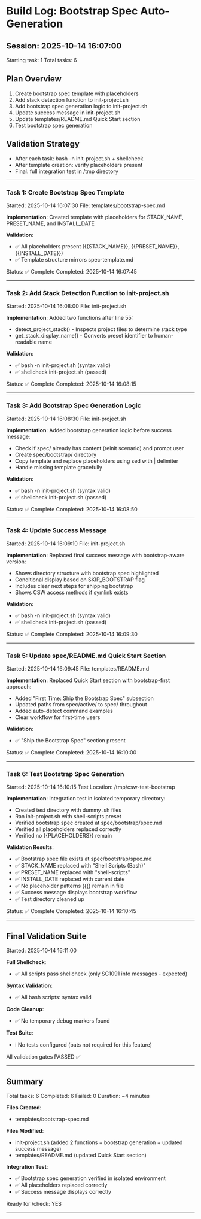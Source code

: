 # Build Log: Bootstrap Spec Auto-Generation

## Session: 2025-10-14 16:07:00
Starting task: 1
Total tasks: 6

## Plan Overview
1. Create bootstrap spec template with placeholders
2. Add stack detection function to init-project.sh
3. Add bootstrap spec generation logic to init-project.sh
4. Update success message in init-project.sh
5. Update templates/README.md Quick Start section
6. Test bootstrap spec generation

## Validation Strategy
- After each task: bash -n init-project.sh + shellcheck
- After template creation: verify placeholders present
- Final: full integration test in /tmp directory

---

### Task 1: Create Bootstrap Spec Template
Started: 2025-10-14 16:07:30
File: templates/bootstrap-spec.md

**Implementation**: Created template with placeholders for STACK_NAME, PRESET_NAME, and INSTALL_DATE

**Validation**:
- ✅ All placeholders present ({{STACK_NAME}}, {{PRESET_NAME}}, {{INSTALL_DATE}})
- ✅ Template structure mirrors spec-template.md

Status: ✅ Complete
Completed: 2025-10-14 16:07:45

---

### Task 2: Add Stack Detection Function to init-project.sh
Started: 2025-10-14 16:08:00
File: init-project.sh

**Implementation**: Added two functions after line 55:
- detect_project_stack() - Inspects project files to determine stack type
- get_stack_display_name() - Converts preset identifier to human-readable name

**Validation**:
- ✅ bash -n init-project.sh (syntax valid)
- ✅ shellcheck init-project.sh (passed)

Status: ✅ Complete
Completed: 2025-10-14 16:08:15

---

### Task 3: Add Bootstrap Spec Generation Logic
Started: 2025-10-14 16:08:30
File: init-project.sh

**Implementation**: Added bootstrap generation logic before success message:
- Check if spec/ already has content (reinit scenario) and prompt user
- Create spec/bootstrap/ directory
- Copy template and replace placeholders using sed with | delimiter
- Handle missing template gracefully

**Validation**:
- ✅ bash -n init-project.sh (syntax valid)
- ✅ shellcheck init-project.sh (passed)

Status: ✅ Complete
Completed: 2025-10-14 16:08:50

---

### Task 4: Update Success Message
Started: 2025-10-14 16:09:10
File: init-project.sh

**Implementation**: Replaced final success message with bootstrap-aware version:
- Shows directory structure with bootstrap spec highlighted
- Conditional display based on SKIP_BOOTSTRAP flag
- Includes clear next steps for shipping bootstrap
- Shows CSW access methods if symlink exists

**Validation**:
- ✅ bash -n init-project.sh (syntax valid)
- ✅ shellcheck init-project.sh (passed)

Status: ✅ Complete
Completed: 2025-10-14 16:09:30

---

### Task 5: Update spec/README.md Quick Start Section
Started: 2025-10-14 16:09:45
File: templates/README.md

**Implementation**: Replaced Quick Start section with bootstrap-first approach:
- Added "First Time: Ship the Bootstrap Spec" subsection
- Updated paths from spec/active/ to spec/ throughout
- Added auto-detect command examples
- Clear workflow for first-time users

**Validation**:
- ✅ "Ship the Bootstrap Spec" section present

Status: ✅ Complete
Completed: 2025-10-14 16:10:00

---

### Task 6: Test Bootstrap Spec Generation
Started: 2025-10-14 16:10:15
Test Location: /tmp/csw-test-bootstrap

**Implementation**: Integration test in isolated temporary directory:
- Created test directory with dummy .sh files
- Ran init-project.sh with shell-scripts preset
- Verified bootstrap spec created at spec/bootstrap/spec.md
- Verified all placeholders replaced correctly
- Verified no {{PLACEHOLDERS}} remain

**Validation Results**:
- ✅ Bootstrap spec file exists at spec/bootstrap/spec.md
- ✅ STACK_NAME replaced with "Shell Scripts (Bash)"
- ✅ PRESET_NAME replaced with "shell-scripts"
- ✅ INSTALL_DATE replaced with current date
- ✅ No placeholder patterns ({{) remain in file
- ✅ Success message displays bootstrap workflow
- ✅ Test directory cleaned up

Status: ✅ Complete
Completed: 2025-10-14 16:10:45

---

## Final Validation Suite
Started: 2025-10-14 16:11:00

**Full Shellcheck**:
- ✅ All scripts pass shellcheck (only SC1091 info messages - expected)

**Syntax Validation**:
- ✅ All bash scripts: syntax valid

**Code Cleanup**:
- ✅ No temporary debug markers found

**Test Suite**:
- ℹ️  No tests configured (bats not required for this feature)

All validation gates PASSED ✅

---

## Summary
Total tasks: 6
Completed: 6
Failed: 0
Duration: ~4 minutes

**Files Created**:
- templates/bootstrap-spec.md

**Files Modified**:
- init-project.sh (added 2 functions + bootstrap generation + updated success message)
- templates/README.md (updated Quick Start section)

**Integration Test**:
- ✅ Bootstrap spec generation verified in isolated environment
- ✅ All placeholders replaced correctly
- ✅ Success message displays correctly

Ready for /check: YES

---
